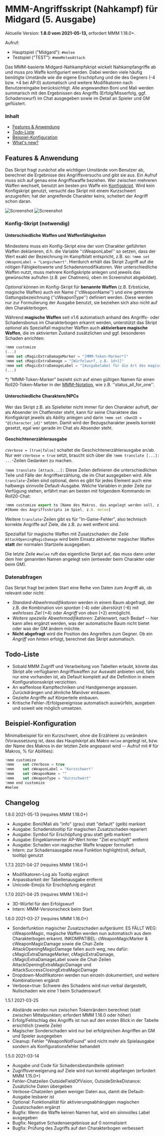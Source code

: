 # MMM-Angriffsskript (Nahkampf) für Midgard (5. Ausgabe)

Aktuelle Version: **1.8.0 vom 2021-05-13,** erfordert MMM 1.18.0+.

Aufruf: 
- Hauptspiel ("Midgard"): ``#melee`` 
- Testspiel ("TEST"): ``#mmmMeleeAttack``

Das MMM-basierte Midgard-Nahkampfskript wickelt Nahkampfangriffe ab und muss pro Waffe konfiguriert werden. Dabei werden viele häufig benötigte Umstände wie die eigene Erschöpfung und die des Gegners (-4 bzw. +4 bei AP:0) automatisch und weitere Modifikatoren nach Benutzereingabe berücksichtigt. Alle angewandten Boni und Mali werden summarisch mit den Ergebnissen des Angriffs (Erfolg/Misserfolg, ggf. Schadenswurf) im Chat ausgegeben sowie im Detail an Spieler und GM geflüstert.

### Inhalt

- [Features & Anwendung](#features--anwendung)
- [Todo-Liste](#todo-liste)
- [Beispiel-Konfiguration](#beispiel-konfiguration)
- [What's new?](#changelog)


## Features & Anwendung

Das Skript fragt zunächst alle wichtigen Umstände vom Benutzer ab, berechnet die Ergebnisse des Angriffsversuchs und gibt sie aus. Ein Aufruf muss sich auf genau eine Angriffswaffe beziehen. Wer zwischen mehreren Waffen wechselt, benutzt am besten pro Waffe ein [Konfigskript](#konfig-skript-optional). Wird kein Konfigskript genutzt, versucht das Skript mit einem Kurzschwert anzugreifen; hat der angreifende Charakter keins, scheitert der Angriff schon daran.

![Screenshot](mmm-meleeAttack-1.5.2-basic.png)
![Screenshot](mmm-meleeAttack-1.5.2-missed.png)

### Konfig-Skript (notwendig)

#### Unterschiedliche Waffen und Waffenfähigkeiten

Mindestens muss ein Konfig-Skript eine der vom Charakter geführten Waffen deklarieren, d.h. die Variable ''cWeaponLabel'' so setzen, dass der Wert exakt der Bezeichnung im Kampfblatt entspricht, z.B. so: `!mmm set cWeaponLabel = "Langschwert"`. Hierdurch erhält das Skript Zugriff auf die nötigen Fähigkeitswerte und Schadensmodifikatoren. Wer unterschiedliche Waffen nutzt, muss mehrere Konfigskripte anlegen und jeweils das gewünschte aufrufen (z.B. per Chatmenü, oben im Screenshot abgebildet).

*Optional* können im Konfig-Skript für **benannte Waffen** (z.B. Erbstücke, magische Waffen) auch ein Name (''cWeaponName'') und eine getrennte Gattungsbezeichnung (''cWeaponType'') definiert werden. Diese werden nur zur Formulierung der Ausgabe benutzt, sie beziehen sich also nicht auf den Charakterbogen.

Während **magische Waffen** seit v1.6 automatisch anhand des Angriffs- oder Schadensbonus im Charakterbogen erkannt werden, unterstützt das Skript *optional* als Spezialfall magischer Waffen auch **aktivierbare magische Waffen**, die im aktivierten Zustand zusätzlichen und ggf. besonderen Schaden anrichten: 
```javascript
!mmm customize
(...)
!mmm set cMagicExtraDamageMarker = "[MMM-Token-Marker*]"
!mmm set cMagicExtraDamage = "[Würfelwurf, z.B. 1d+1]"
!mmm set cMagicExtraDamageLabel = "[Ausgabelabel für die Art des magischen Schadens, bei magischem Feuer z.B. ✨🔥]" 
(...)
```
*) "MMM-Token-Marker" bezieht sich auf einen gültigen Namen für einen Roll20-Token-Marker in der [MMM-Notation](https://github.com/michael-buschbeck/mychs-macro-magic#attributes), wie z.B. ''status_all_for_one''.

#### Unterschiedliche Charaktere/NPCs

Wer das Skript z.B. als Spielleiter nicht immer für den Charakter aufruft, der als Absender im Chatfenster steht, kann für seine Charaktere das Konfigskript jeweils als Ability anlegen und darin `!mmm set cOwnID = "@{character_id}"` setzen. Damit wird der Bezugscharakter jeweils korrekt gesetzt, egal wer gerade im Chat als Absender steht.

#### Geschichtenerzählerausgabe

`cVerbose = [true|false]` schaltet die Geschichtenerzählerausgabe an/ab. Nur wer `cVerbose = true` setzt, braucht sich über die `!mmm translate [...]: ...`-Zeilen Gedanken zu machen.

`!mmm translate [Attack...]:` Diese Zeilen definieren die unterschiedlichen Teile und Fälle der Angriffserzählung, die im Chat ausgegeben wird. Alle `translate`-Zeilen sind optional, denn es gibt für jedes Element auch eine halbwegs sinnvolle Default-Ausgabe. Welche Variablen in jeder Zeile zur Verfügung stehen, erfährt man am besten mit folgendem Kommando im Roll20-Chat:
```javascript
!mmm customize export to [Name des Makros, das angelegt werden soll, z.B. meleeConfigSample]
#[Name des Angriffsskripts im Spiel, z.B. melee]
```

Weitere `translate`-Zeilen gibt es für "In-Game-Fehler", also technisch korrekte Angriffe auf Ziele, die z.B. zu weit entfernt sind.

Spezialfall für magische Waffen mit Zusatzschaden: die Zeile `AttackOpeningMagicDamage` wird beim Einsatz aktivierter magischer Waffen **statt** der normalen Startzeile ausgegeben. 

Die letzte Zeile `#melee` ruft das eigentliche Skript auf, das muss dann unter dem hier genannten Namen angelegt sein (entweder beim Charakter oder beim GM).

### Datenabfragen

Das Skript fragt bei jedem Start eine Reihe von Daten zum Angriff ab, ob relevant oder nicht:
- *Standard-Abwehrmodifikatoren* werden in einem Baum abgefragt, der z.B. die Kombination von *spontan* (-4) oder *überstürzt* (-6) mit *wehrloses Ziel* (+4) oder *Angriff von oben* (+2) ermöglicht.
- *Weitere spezielle Abwehrmodifikatoren:* Zahlenwert, nach Bedarf -- hier kann alles ergänzt werden, was der automatische Baum nicht bietet oder was der GM ändern möchte.
- **Nicht abgefragt** wird die Position des Angreifers zum Gegner. Ob ein *Angriff von hinten* erfolgt, berechnet das Skript automatisch.


## Todo-Liste

- Sobald MMM Zugriff und Verarbeitung von Tabellen erlaubt, könnte das Skript alle verfügbaren Angriffswaffen zur Auswahl anbieten und, falls nur eine vorhanden ist, als Default komplett auf die Definition in einem Konfigurationsskript verzichten.
- An waffenlose Kampftechniken und Handgemenge anpassen. Zurückdrängen und ähnliche Manöver einbauen.
- Gezielte Angriffe auf Körperteile einbauen.
- Kritische Fehler-/Erfolgsereignisse automatisch auswürfeln, ausgeben und soweit wie möglich umsetzen.


## Beispiel-Konfiguration

Minimalbeispiel für ein Kurzschwert, ohne die Erzählerei zu verändern (Voraussetzung ist, dass das Hauptskript als Makro `melee` angelegt ist, bzw. der Name des Makros in der letzten Zeile angepasst wird -- Aufruf mit # für Makros, % für Abilities):

```javascript
!mmm customize
!mmm    set cVerbose = true
!mmm    set cWeaponLabel = "Kurzschwert"
!mmm    set cWeaponName = ""
!mmm    set cWeaponType = "Kurzschwert"
!mmm end customize
#melee
```

## Changelog

1.8.0 2021-05-13 (requires MMM 1.18.0+)

- Ausgabe: Boni/Mali als "info" (grau) statt "default" (gelb) markiert
- Ausgabe: Schadenstooltip für magischen Zusatzschaden repariert
- Ausgabe: Symbol für Erschöpfung grau statt gelb markiert
- Ausgabe: Eingeklammerter AP-Wert hinter "Ziel erschöpft" entfernt
- Ausgabe: Schaden von magischer Waffe knapper formuliert
- Intern: zur Schadensausgabe neue Funktion highlight(roll, default, tooltip) genutzt

1.7.3 2021-04-27 (requires MMM 1.16.0+)

- Modifikatoren-Log als Tooltip ergänzt
- Anpassbarkeit der Tabellenausgabe entfernt
- Unicode-Emojis für Erschöpfung ergänzt

1.7.0 2021-04-25 (requires MMM 1.16.0+)

- 3D-Würfel für den Erfolgswurf
- Intern: MMM-Versionscheck beim Start

1.6.0 2021-03-27 (requires MMM 1.16.0+)

- Sonderfunktion magischer Zusatzschaden aufgeräumt: ES FÄLLT WEG: cWeaponMagic, magische Waffen werden nun automatisch aus dem Charakterbogen erkannt. INKOMPATIBEL: cWeaponMagicMarker & cWeaponMagicDamage sowie die Chat-Zeile AttackOpeningMagicDamage fallen auch weg, neu dafür: cMagicExtraDamageMarker, cMagicExtraDamage, cMagicExtraDamageLabel sowie die Chat-Zeilen AttackOpeningExtraMagicDamage und AttackSuccessClosingExtraMagicDamage
- Dropdown-Modifikatoren werden nun einzeln dokumentiert, und weitere Kombinationen ergänzt
- Verbose=true: Schwere des Schadens wird nun verbal dargestellt, Nullschaden wie eine 1 beim Schadenswurf.

1.5.1 2021-03-25

-  Abstände werden nun zwischen Tokenrändern berechnet (statt zwischen Mittelpunkten; erfordert MMM 1.16.0 oder höher)
-  Erfolg/Fehlschlag des Angriffs ist nun auf den ersten Blick in der Tabelle ersichtlich (zweite Zeile)
-  Magischer Sonderschaden wird nur bei erfolgreichen Angriffen an GM und Spieler ausgegeben
-  Cleanup: Fehler "WeaponNotFound" wird nicht mehr als Spielausgabe sondern als Konfigurationsfehler behandelt

1.5.0 2021-03-14

-  Ausgabe und Code für Schadensbestandteile optimiert
-  Zugriffsverweigerung auf Ziele wird nun korrekt abgefangen (erfordert MMM 1.15.0+)
-  Fehler-Chatzeilen OutsideFieldOfVision, OutsideStrikeDistance: Zusätzliche Daten übergeben
-  Verbose-Chatzeilen geben weniger Daten aus, damit die Default-Ausgabe lesbarer ist
-  Optional: Funktionalität für aktivierungsabhängigen magischen Zusatzschaden ergänzt
-  Bugfix: Wenn die Waffe keinen Namen hat, wird ein sinnvolles Label ausgegeben
-  Bugfix: Negative Schadensergebnisse auf 0 normalisiert
-  Bugfix: Prüfung des Zugriffs auf den Charakterbogen verbessert

